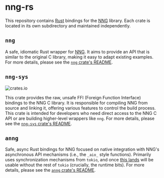 # nng-rs

This repository contains [Rust](https://rust-lang.org/) bindings for the
[NNG](https://github.com/nanomsg/nng) library. Each crate is located in its own
subdirectory and maintained independently.

## `nng`

A safe, idiomatic Rust wrapper for [NNG](https://github.com/nanomsg/nng). It
aims to provide an API that is similar to the original C library, making it easy
to adapt existing examples.  For more details, please see the [`nng` crate's
README](./nng/README.md).

## `nng-sys`

![crates.io](https://img.shields.io/crates/v/nng-sys)

This crate provides the raw, unsafe FFI (Foreign Function Interface) bindings
to the NNG C library. It is responsible for compiling NNG from source and
linking it, offering various features to control the build process. This crate
is intended for developers who need direct access to the NNG C API or are
building higher-level wrappers like `nng`. For more details, please see the
[`nng-sys` crate's README](./nng-sys/README.md).

## `anng`

Safe, async Rust bindings for NNG focused on native integration with
NNG's asynchronous API mechanisms (i.e., the `_aio_` style functions).
Primarily uses synchronization mechanisms from `tokio`, and once [this
lands](https://github.com/nanomsg/nng/pull/2163) will be usable without
the rest of `tokio` (crucially, the runtime bits). For more details,
please see the [`anng` crate's README](./anng/README.md).
